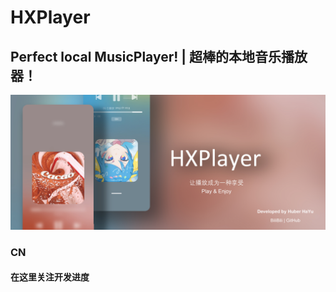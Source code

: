 # HXPlayer
## Perfect local MusicPlayer! | 超棒的本地音乐播放器！
![HX-Player](https://github.com/HuberHaYu/HXPlayer/blob/main/image/banner.jpg)
### CN
#### 在这里关注开发进度
